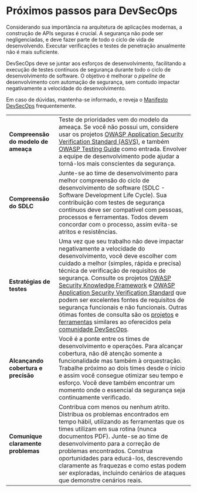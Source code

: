 # Próximos passos para DevSecOps

Considerando sua importância na arquitetura de aplicações modernas, a construção de APIs seguras é crucial. A segurança não pode ser negligenciadas, e deve fazer parte de todo o ciclo de vida de desenvolvendo. Executar verificações e testes de penetração anualmente não é mais suficiente.

DevSecOps deve se juntar aos esforços de desenvolvimento, facilitando a execução de testes contínuos de segurança durante todo o ciclo de desenvolvimento de software. O objetivo é melhorar o *pipeline* de desenvolvimento com automação de segurança, sem contudo impactar negativamente a velocidade do desenvolvimento.

Em caso de dúvidas, mantenha-se informado, e reveja o [Manifesto DevSecOps][1] frequentemente.

| | |
|-|-|
| **Compreensão do modelo de ameaça** | Teste de prioridades vem do modelo da ameaça. Se você não possui um, considere usar os projetos [OWASP Application Security Verification Standard (ASVS)][2], e também [OWASP Testing Guide][3] como entrada. Envolver a equipe de desenvolvimento pode ajudar a torná-los mais conscientes da segurança. |
| **Compreensão do SDLC** | Junte-se ao time de desenvolvimento para melhor compreensão do ciclo de desenvolvimento de software (SDLC - Software Development Life Cycle). Sua contribuição com testes de segurança contínuos deve ser compatível com pessoas, processos e ferramentas. Todos devem concordar com o processo, assim evita-se atritos e resistências. |
| **Estratégias de testes** | Uma vez que seu trabalho não deve impactar negativamente a velocidade do desenvolvimento, você deve escolher com cuidado a melhor (simples, rápida e precisa) técnica de verificação de requisitos de segurança. Consulte os projetos [OWASP Security Knowledge Framework][4] e [OWASP Application Security Verification Standard][5] que podem ser excelentes fontes de requisitos de segurança funcionais e não funcionais. Outras ótimas fontes de consulta são os [projetos][6] e [ferramentas][7] similares ao oferecidos pela [comunidade DevSecOps][8]. |
| **Alcançando cobertura e precisão** | Você é a ponte entre os times de desenvolvimento e operações. Para alcançar cobertura, não dê atenção somente a funcionalidade mas também à orquestração. Trabalhe próximo ao dois times desde o início e assim você consegue otimizar seu tempo e esforço. Você deve também encontrar um momento onde o essencial da segurança seja continuamente verificado. |
| **Comunique claramente problemas** | Contribua com menos ou nenhum atrito. Distribua os problemas encontrados em tempo hábil, utilizando as ferramentas que os times utilizam em sua rotina (nunca documentos PDF). Junte-se ao time de desenvolvimento para a correção de problemas encontrados. Construa oportunidades para educá-los, descrevendo claramente as fraquezas e como estas podem ser exploradas, incluindo cenários de ataques que demonstre cenários reais. |

[1]: https://www.devsecops.org/
[2]: https://www.owasp.org/index.php/Category:OWASP_Application_Security_Verification_Standard_Project
[3]: https://www.owasp.org/index.php/OWASP_Testing_Project
[4]: https://www.owasp.org/index.php/OWASP_Security_Knowledge_Framework
[5]: https://www.owasp.org/index.php/Category:OWASP_Application_Security_Verification_Standard_Project
[6]: http://devsecops.github.io/
[7]: https://github.com/devsecops/awesome-devsecops
[8]: http://devsecops.org
